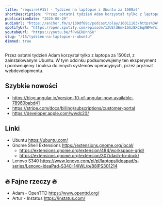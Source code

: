 ```yaml
---
title: "require(#15) - Tydzień na laptopie z Ubuntu za 1500zł"
shortDescription: "Przez ostatni tydzień Adam korzystał tylko z laptopa za 1500zł, z zainstalowanym Ubuntu. W tym odcinku podsumowujemy ten eksperyment i porównujemy Linuksa do innych systemów operacyjnych, przez pryzmat webdevelopmentu."
publicationDate: "2020-06-29"
audioUrl: "https://anchor.fm/s/139df89c/podcast/play/16011163/https%3A%2F%2Fd3ctxlq1ktw2nl.cloudfront.net%2Fproduction%2F2020-6-2%2F87019457-44100-2-613b96523acd9.mp3"
spotifyUrl: "https://open.spotify.com/episode/1ZUSlUEmk15Az8XC6qABMw?si=kANgrzbNRqamQfHywNCa7Q"
youtubeUrl: "https://youtu.be/fFwGEkDnhSU"
slug: "/15/tydzien-na-laptopie-z-ubuntu"
dimmed: true
---
```


Przez ostatni tydzień Adam korzystał tylko z laptopa za 1500zł, z zainstalowanym Ubuntu. W tym odcinku podsumowujemy ten eksperyment i porównujemy Linuksa do innych systemów operacyjnych, przez pryzmat webdevelopmentu.

## Szybkie nowości

- https://blog.angular.io/version-10-of-angular-now-available-78960babd41
- https://stripe.com/docs/billing/subscriptions/customer-portal
- https://developer.apple.com/wwdc20/

## Linki

- Ubuntu https://ubuntu.com/
- Gnome Shell Extensions https://extensions.gnome.org/local/
  - https://extensions.gnome.org/extension/484/workspace-grid/
  - https://extensions.gnome.org/extension/307/dash-to-dock/
- Lenovo S340 https://www.lenovo.com/pl/pl/laptops/ideapad/s-series/Lenovo-IdeaPad-S340-14IWL/p/88IPS301214

## 🔥 Fajne rzeczy 🔥

- Adam - OpenTTD https://www.openttd.org/
- Artur - Instatus https://instatus.com/
